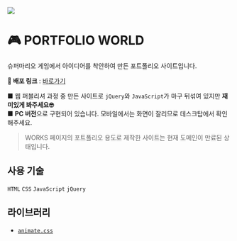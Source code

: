 ![](https://i.imgur.com/Z0MOWH0.jpg)


# 🎮 PORTFOLIO WORLD

슈퍼마리오 게임에서 아이디어를 착안하여 만든 포트폴리오 사이트입니다.

**🚀 배포 링크** : [바로가기](https://bori-github.github.io/portfolio/)

■ 웹 퍼블리셔 과정 중 만든 사이트로 `jQuery`와 `JavaScript`가 마구 뒤섞여 있지만 **재미있게 봐주세요🤓**<br />
■ **PC 버전**으로 구현되어 있습니다. 모바일에서는 화면이 잘리므로 데스크탑에서 확인해주세요.

> WORKS 페이지의 포트폴리오 용도로 제작한 사이트는 현재 도메인이 만료된 상태입니다.

## 사용 기술
`HTML` `CSS` `JavaScript` `jQuery`

## 라이브러리
- [`animate.css`](https://github.com/animate-css/animate.css)
